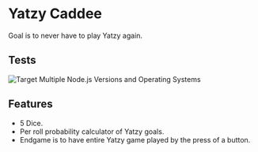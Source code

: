 # Yatzy Caddee

Goal is to never have to play Yatzy again.


## Tests

![Target Multiple Node.js Versions and Operating Systems](https://github.com/erikpantzar/yatzy-caddee/workflows/Target%20Multiple%20Node.js%20Versions%20and%20Operating%20Systems/badge.svg)


## Features

- 5 Dice.
- Per roll probability calculator of Yatzy goals.
- Endgame is to have entire Yatzy game played by the press of a button.

